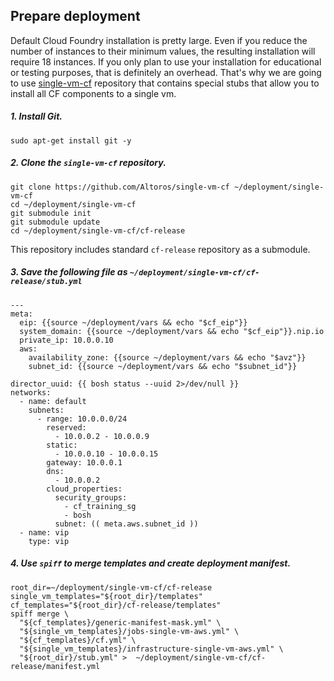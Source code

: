 ## Prepare deployment

Default Cloud Foundry installation is pretty large. Even if you reduce the number of instances to their minimum values, the resulting installation will require 18 instances. If you only plan to use your installation for educational or testing purposes, that is definitely an overhead. That's why we are going to use [single-vm-cf](https://github.com/Altoros/single-vm-cf) repository that contains special stubs that allow you to install all CF components to a single vm.

##### 1. Install Git.
```exec
sudo apt-get install git -y
```

##### 2. Clone the `single-vm-cf` repository.

```exec
git clone https://github.com/Altoros/single-vm-cf ~/deployment/single-vm-cf
cd ~/deployment/single-vm-cf
git submodule init
git submodule update
cd ~/deployment/single-vm-cf/cf-release
```
This repository includes standard `cf-release` repository as a submodule. 

##### 3. Save the following file as `~/deployment/single-vm-cf/cf-release/stub.yml`
```
---
meta:
  eip: {{source ~/deployment/vars && echo "$cf_eip"}} 
  system_domain: {{source ~/deployment/vars && echo "$cf_eip"}}.nip.io
  private_ip: 10.0.0.10
  aws:
    availability_zone: {{source ~/deployment/vars && echo "$avz"}}
    subnet_id: {{source ~/deployment/vars && echo "$subnet_id"}}

director_uuid: {{ bosh status --uuid 2>/dev/null }}
networks:
  - name: default 
    subnets:
      - range: 10.0.0.0/24
        reserved:
          - 10.0.0.2 - 10.0.0.9
        static:
          - 10.0.0.10 - 10.0.0.15
        gateway: 10.0.0.1
        dns:
          - 10.0.0.2
        cloud_properties:
          security_groups:
            - cf_training_sg
            - bosh
          subnet: (( meta.aws.subnet_id ))
  - name: vip
    type: vip
```

##### 4. Use `spiff` to merge templates and create deployment manifest.

```exec
root_dir=~/deployment/single-vm-cf/cf-release
single_vm_templates="${root_dir}/templates"
cf_templates="${root_dir}/cf-release/templates"
spiff merge \
  "${cf_templates}/generic-manifest-mask.yml" \
  "${single_vm_templates}/jobs-single-vm-aws.yml" \
  "${cf_templates}/cf.yml" \
  "${single_vm_templates}/infrastructure-single-vm-aws.yml" \
  "${root_dir}/stub.yml" >  ~/deployment/single-vm-cf/cf-release/manifest.yml
```
